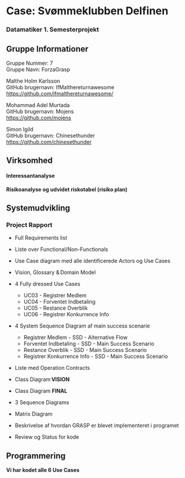 <h1> Case: Svømmeklubben Delfinen </h1>
<h3>Datamatiker 1. Semesterprojekt</h3>

<h2> Gruppe Informationer </h2>

Gruppe Nummer: 7<br>
Gruppe Navn: ForzaGrasp<br>

Malthe Holm Karlsson <br>
GitHub brugernavn: IfMalthereturnawesome <br>
https://github.com/ifmalthereturnawesome/

Mohammad Adel Murtada  <br>
GitHub brugernavn: Mojens <br>
https://github.com/mojens

Simon Igild <br>
GitHub brugernavn: Chinesethunder <br>
https://github.com/chinesethunder


<h2> Virksomhed </h2>
<h4> Interessantanalyse </h4>
<h4> Risikoanalyse og udvidet riskotabel (risiko plan) </h4>


<h2> Systemudvikling  </h2>

<h3> Project Rapport </h3>

* Full Requirements list   

* Liste over Functional/Non-Functionals

* Use Case diagram med alle identificerede Actors og Use Cases  

* Vision, Glossary & Domain Model   

* 4 Fully dressed Use Cases
   - UC03 - Registrer Medlem 
   - UC04 - Forventet Indbetaling
   - UC05 - Restance Overblik
   - UC06 - Registrer Konkurrence Info
  
* 4 System Sequence Diagram af main success scenarie 
   - Registrer Medlem - SSD - Alternative Flow
   - Forventet Indbetaling - SSD - Main Success Scenario
   - Restance Overblik - SSD - Main Success Scenario
   - Registrer Konkurrence Info - SSD - Main Success Scenario
   
* Liste med Operation Contracts  

* Class Diagram **VISION**

* Class Diagram **FINAL**

* 3 Sequence Diagrams 

* Matrix Diagram

* Beskrivelse af hvordan GRASP er blevet implementeret i programet 

* Review og Status for kode

<h2> Programmering  </h2>

**Vi har kodet alle 6 Use Cases**

